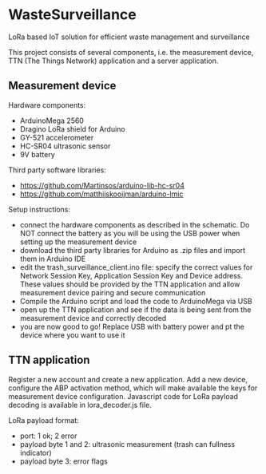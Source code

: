 # WasteSurveillance
LoRa based IoT solution for efficient waste management and surveillance

This project consists of several components, i.e. the measurement device, TTN (The Things Network) application and a server application.

## Measurement device

Hardware components:
 - ArduinoMega 2560
 - Dragino LoRa shield for Arduino
 - GY-521 accelerometer
 - HC-SR04 ultrasonic sensor
 - 9V battery

Third party software libraries:
 - https://github.com/Martinsos/arduino-lib-hc-sr04
 - https://github.com/matthijskooijman/arduino-lmic
 
 Setup instructions:
  - connect the hardware components as described in the schematic. Do NOT connect the battery as you will be using the USB power when setting up the measurement device
  - download the third party libraries for Arduino as .zip files and import them in Arduino IDE
  - edit the trash_surveillance_client.ino file: specify the correct values for Network Session Key, Application Session Key and Device address. These values should be provided by the TTN application and allow measurement device pairing and secure communication
  - Compile the Arduino script and load the code to ArduinoMega via USB
  - open up the TTN application and see if the data is being sent from the measurement device and correctly decoded
  - you are now good to go! Replace USB with battery power and pt the device where you want to use it
  
  ## TTN application
  
  Register a new account and create a new application. Add a new device, configure the ABP activation method, which will make available the keys for measurement device configuration. Javascript code for LoRa payload decoding is available in lora_decoder.js file. 
  
LoRa payload format:
 - port: 1 ok; 2 error
 - payload byte 1 and 2: ultrasonic measurement (trash can fullness indicator)
 - payload byte 3: error flags

